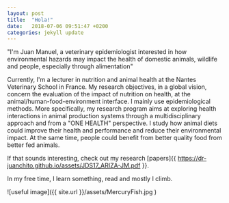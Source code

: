 ```yaml
---
layout: post
title:  "Hola!"
date:   2018-07-06 09:51:47 +0200
categories: jekyll update
---
```

"I'm Juan Manuel, a veterinary epidemiologist interested in how environmental hazards may impact the health of domestic animals, wildlife and people, especially through alimentation"

Currently, I'm a lecturer in nutrition and animal health at the Nantes Veterinary School in France. My research objectives, in a global vision, concern the evaluation of the impact of nutrition on health, at the animal/human-food-environment interface. I mainly use epidemiological methods. More specifically, my research program aims at exploring health interactions in animal production systems through a multidisciplinary approach and from a "ONE HEALTH" perspective. I study how animal diets could improve their health and performance and reduce their environmental impact. At the same time, people could benefit from better quality food from better fed animals.

If that sounds interesting, check out my research [papers]{{ https://dr-juanchito.github.io/assets/JDS17_ARIZA-JM.pdf }}.

In my free time, I learn something, read and mostly I climb.

![useful image]({{  site.url }}/assets/MercuryFish.jpg )

